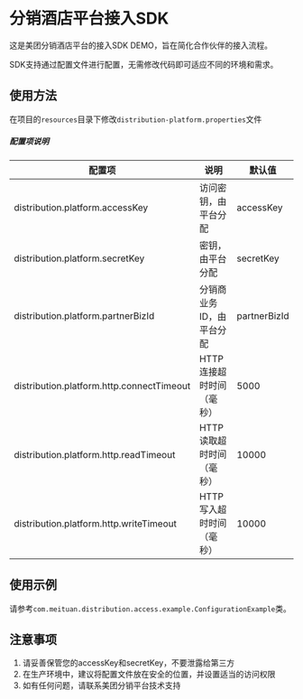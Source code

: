 # 分销酒店平台接入SDK

这是美团分销酒店平台的接入SDK DEMO，旨在简化合作伙伴的接入流程。

SDK支持通过配置文件进行配置，无需修改代码即可适应不同的环境和需求。

## 使用方法

在项目的`resources`目录下修改`distribution-platform.properties`文件

##### 配置项说明

| 配置项 | 说明             | 默认值 |
| ----- |----------------| ----- |
| distribution.platform.accessKey | 访问密钥，由平台分配     | accessKey |
| distribution.platform.secretKey | 密钥，由平台分配       | secretKey |
| distribution.platform.partnerBizId | 分销商业务ID，由平台分配  | partnerBizId |
| distribution.platform.http.connectTimeout | HTTP连接超时时间（毫秒） | 5000 |
| distribution.platform.http.readTimeout | HTTP读取超时时间（毫秒） | 10000 |
| distribution.platform.http.writeTimeout | HTTP写入超时时间（毫秒） | 10000 |

## 使用示例
请参考`com.meituan.distribution.access.example.ConfigurationExample`类。


## 注意事项

1. 请妥善保管您的accessKey和secretKey，不要泄露给第三方
2. 在生产环境中，建议将配置文件放在安全的位置，并设置适当的访问权限
3. 如有任何问题，请联系美团分销平台技术支持